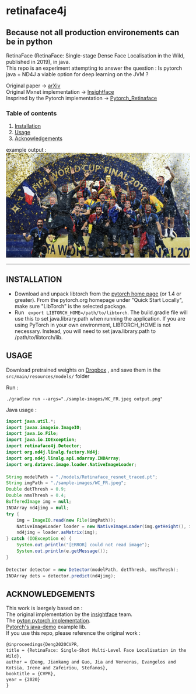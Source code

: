 # retinaface4j
## Because not all production environements can be in python
RetinaFace (RetinaFace: Single-stage Dense Face Localisation in the Wild, published in 2019), in java.  
This repo is an experiment attempting to answer the question : Is pytorch java + ND4J a viable option for deep learning on the JVM ?  

Original paper -> [arXiv](https://arxiv.org/pdf/1905.00641.pdf)  
Original Mxnet implementation -> [Insightface](https://github.com/deepinsight/insightface/tree/master/RetinaFace)  
Insprired by the Pytorch implementation -> [Pytorch_Retinaface](https://github.com/biubug6/Pytorch_Retinaface)

### Table of contents
1. [ Installation ](#Installation)
2. [ Usage ](#Usage)
3. [ Acknowledgements ](#Acknowledgements)

example output : 
![testing on a random internet selfie](output.png)

*****
<a name="Installation"></a>
## INSTALLATION
* Download and unpack libtorch from the [pytorch home page](https://pytorch.org/) (or 1.4 or greater). From the pytorch.org homepage under "Quick Start Locally", make sure "LibTorch" is the selected package.  
* Run ```` export LIBTORCH_HOME=/path/to/libtorch````. The build.gradle file will use this to set java.library.path when running the application. If you are using PyTorch in your own environment, LIBTORCH_HOME is not necessary. Instead, you will need to set java.library.path to /path/to/libtorch/lib.  

<a name="Usage"></a>
## USAGE
Download pretrained weights on [Dropbox](https://www.dropbox.com/sh/ar7q20icorvpaxi/AADFuPlnQEe78nsnGA7wzwuoa?dl=0)  , and save them in the ````src/main/resources/models/```` folder

Run  :
```angular2
./gradlew run --args="./sample-images/WC_FR.jpeg output.png"
```
Java usage :
```java
import java.util.*;
import javax.imageio.ImageIO;
import java.io.File;
import java.io.IOException;
import retinaface4j.Detector;
import org.nd4j.linalg.factory.Nd4j;
import org.nd4j.linalg.api.ndarray.INDArray;
import org.datavec.image.loader.NativeImageLoader;

String modelPath = "./models/Retinaface_resnet_traced.pt";
String imgPath = "./sample-images/WC_FR.jpeg";
Double detThresh = 0.9;
Double nmsThresh = 0.4;
BufferedImage img = null;
INDArray nd4jimg = null;
try {
    img = ImageIO.read(new File(imgPath));
    NativeImageLoader loader = new NativeImageLoader(img.getHeight(), img.getWidth(), 3);
    nd4jimg = loader.asMatrix(img);
} catch (IOException e) {
    System.out.println("[ERROR] could not read image");
    System.out.println(e.getMessage());
}

Detector detector = new Detector(modelPath, detThresh, nmsThresh);
INDArray dets = detector.predict(nd4jimg);
```


## ACKNOWLEDGEMENTS
This work is laergely based on :  
The original implementation by the [insightface](https://github.com/deepinsight/insightface) team.  
The [pyton pytorch implementation](https://github.com/biubug6/Pytorch_Retinaface).  
[Pytorch's java-demo](https://github.com/pytorch/java-demo)  example lib.  
If you use this repo, please reference the original work :  

```  
@inproceedings{Deng2020CVPR,
title = {RetinaFace: Single-Shot Multi-Level Face Localisation in the Wild},
author = {Deng, Jiankang and Guo, Jia and Ververas, Evangelos and Kotsia, Irene and Zafeiriou, Stefanos},
booktitle = {CVPR},
year = {2020}
}
```
